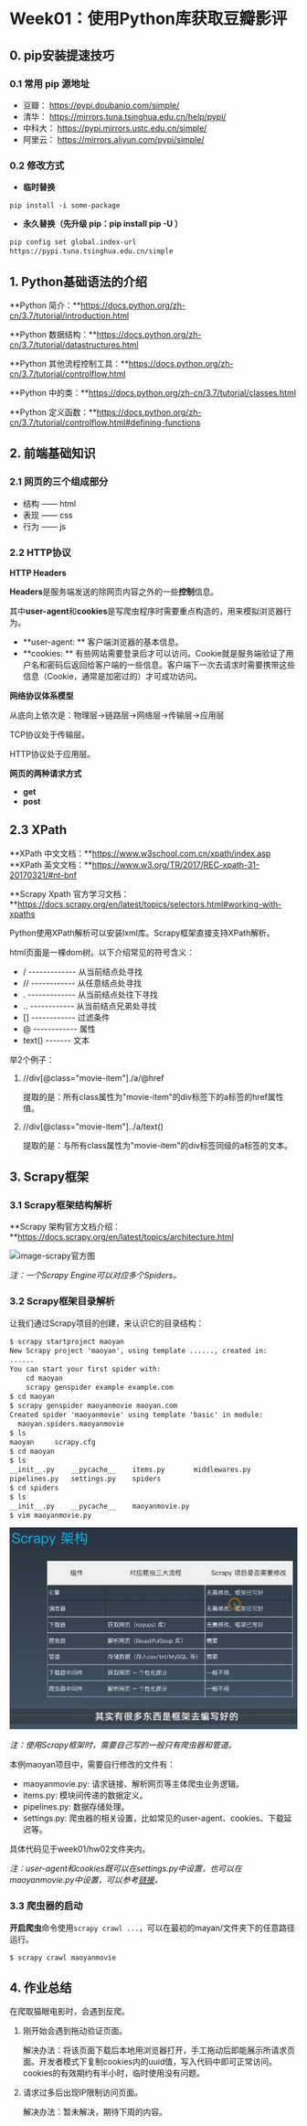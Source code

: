 # Week01：使用Python库获取豆瓣影评

## 0. pip安装提速技巧

### 0.1 **常用 pip 源地址**

- 豆瓣： https://pypi.doubanio.com/simple/
- 清华： https://mirrors.tuna.tsinghua.edu.cn/help/pypi/
- 中科大： https://pypi.mirrors.ustc.edu.cn/simple/
- 阿里云： https://mirrors.aliyun.com/pypi/simple/

### 0.2 **修改方式**

- **临时替换**

```shell
pip install -i some-package
```

- **永久替换（先升级 pip：pip install pip -U ）**

```shell
pip config set global.index-url https://pypi.tuna.tsinghua.edu.cn/simple
```

## 1. Python基础语法的介绍

**Python 简介：**https://docs.python.org/zh-cn/3.7/tutorial/introduction.html

**Python 数据结构：**https://docs.python.org/zh-cn/3.7/tutorial/datastructures.html

**Python 其他流程控制工具：**https://docs.python.org/zh-cn/3.7/tutorial/controlflow.html

**Python 中的类：**https://docs.python.org/zh-cn/3.7/tutorial/classes.html

**Python 定义函数：**https://docs.python.org/zh-cn/3.7/tutorial/controlflow.html#defining-functions

## 2. 前端基础知识

### 2.1 网页的三个组成部分

- 结构 —— html
- 表现 —— css
- 行为 —— js

### 2.2 HTTP协议

**HTTP Headers**

**Headers**是服务端发送的除网页内容之外的一些**控制**信息。

其中**user-agent**和**cookies**是写爬虫程序时需要重点构造的，用来模拟浏览器行为。

- **user-agent: ** 客户端浏览器的基本信息。
- **cookies: ** 有些网站需要登录后才可以访问。Cookie就是服务端验证了用户名和密码后返回给客户端的一些信息。客户端下一次去请求时需要携带这些信息（Cookie，通常是加密过的）才可成功访问。

**网络协议体系模型**

从底向上依次是：物理层→链路层→网络层→传输层→应用层

TCP协议处于传输层。

HTTP协议处于应用层。

**网页的两种请求方式**

- **get**
- **post**

## 2.3 XPath

**XPath 中文文档：**https://www.w3school.com.cn/xpath/index.asp
**XPath 英文文档：**https://www.w3.org/TR/2017/REC-xpath-31-20170321/#nt-bnf

**Scrapy Xpath 官方学习文档：**https://docs.scrapy.org/en/latest/topics/selectors.html#working-with-xpaths

Python使用XPath解析可以安装lxml库。Scrapy框架直接支持XPath解析。

html页面是一棵dom树。以下介绍常见的符号含义：

- / ------------- 从当前结点处寻找
- // ------------ 从任意结点处寻找
- . ------------- 从当前结点处往下寻找
- .. ------------ 从当前结点兄弟处寻找
- [] ------------ 过滤条件
- @ ------------ 属性
- text() ------- 文本

举2个例子：

1. //div[@class="movie-item"]./a/@href

   提取的是：所有class属性为"movie-item"的div标签下的a标签的href属性值。

2. //div[@class="movie-item"]../a/text()

   提取的是：与所有class属性为"movie-item"的div标签同级的a标签的文本。

## 3. Scrapy框架

### 3.1 Scrapy框架结构解析

**Scrapy 架构官方文档介绍：**https://docs.scrapy.org/en/latest/topics/architecture.html

![image-scrapy官方图](/Users/fqj/Nutstore/myNutstore/00Writing/Typro/typro-pic/scrapy官方图.png)

*注：一个Scrapy Engine可以对应多个Spiders。*

### 3.2 Scrapy框架目录解析

让我们通过Scrapy项目的创建，来认识它的目录结构：

```shell
$ scrapy startproject maoyan
New Scrapy project 'maoyan', using template ......, created in:
......
You can start your first spider with:
    cd maoyan
    scrapy genspider example example.com
$ cd maoyan
$ scrapy genspider maoyanmovie maoyan.com
Created spider 'maoyanmovie' using template 'basic' in module:
  maoyan.spiders.maoyanmovie
$ ls
maoyan     scrapy.cfg
$ cd maoyan
$ ls
__init__.py    __pycache__    items.py       middlewares.py pipelines.py   settings.py    spiders
$ cd spiders
$ ls
__init__.py    __pycache__    maoyanmovie.py
$ vim maoyanmovie.py
```

![image-scrapy架构](https://github.com/QingjingFei/Python001-class01/blob/master/week01/pics/scrapy架构.png)

*注：使用Scrapy框架时，需要自己写的一般只有爬虫器和管道。*

本例maoyan项目中，需要自行修改的文件有：

- maoyanmovie.py: 请求链接、解析网页等主体爬虫业务逻辑。
- items.py: 模块间传递的数据定义。
- pipelines.py: 数据存储处理。
- settings.py: 爬虫器的相关设置，比如常见的user-agent、cookies、下载延迟等。

具体代码见于week01/hw02文件夹内。

*注：user-agent和cookies既可以在settings.py中设置，也可以在maoyanmovie.py中设置，可以参考[链接](https://blog.csdn.net/fuck487/article/details/84617194)。*



### 3.3 爬虫器的启动

**开启爬虫**命令使用`scrapy crawl ...`，可以在最初的mayan/文件夹下的任意路径运行。

```shell
$ scrapy crawl maoyanmovie
```

## 4. 作业总结

在爬取猫眼电影时，会遇到反爬。

1. 刚开始会遇到拖动验证页面。

   解决办法：将该页面下载后本地用浏览器打开，手工拖动后即能展示所请求页面。开发者模式下复制cookies内的uuid值，写入代码中即可正常访问。cookies的有效期约有半小时，临时使用没有问题。
   
2. 请求过多后出现IP限制访问页面。

   解决办法：暂未解决，期待下周的内容。
